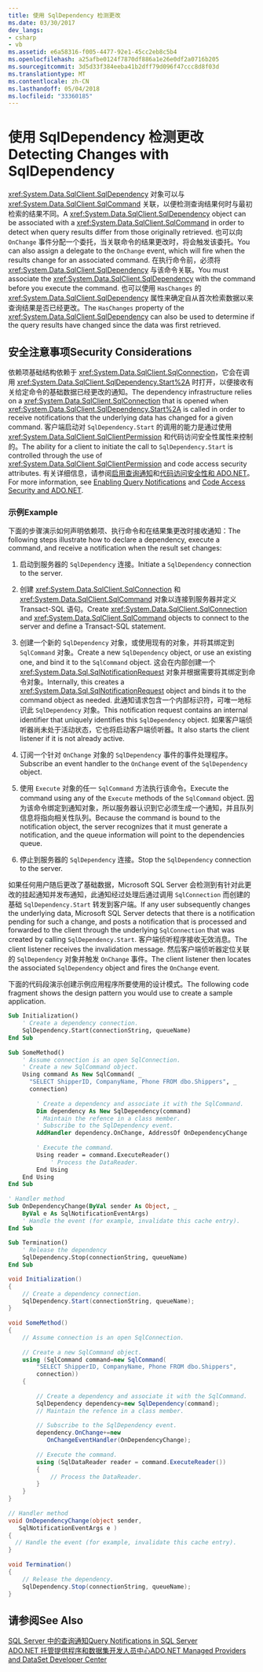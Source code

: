```yaml
---
title: 使用 SqlDependency 检测更改
ms.date: 03/30/2017
dev_langs:
- csharp
- vb
ms.assetid: e6a58316-f005-4477-92e1-45cc2eb8c5b4
ms.openlocfilehash: a25afbe0124f7870df886a1e26e0df2a0716b205
ms.sourcegitcommit: 3d5d33f384eeba41b2dff79d096f47ccc8d8f03d
ms.translationtype: MT
ms.contentlocale: zh-CN
ms.lasthandoff: 05/04/2018
ms.locfileid: "33360185"
---
```

# <a name="detecting-changes-with-sqldependency"></a><span data-ttu-id="8aa55-102">使用 SqlDependency 检测更改</span><span class="sxs-lookup"><span data-stu-id="8aa55-102">Detecting Changes with SqlDependency</span></span>
<span data-ttu-id="8aa55-103"><xref:System.Data.SqlClient.SqlDependency> 对象可以与 <xref:System.Data.SqlClient.SqlCommand> 关联，以便检测查询结果何时与最初检索的结果不同。</span><span class="sxs-lookup"><span data-stu-id="8aa55-103">A <xref:System.Data.SqlClient.SqlDependency> object can be associated with a <xref:System.Data.SqlClient.SqlCommand> in order to detect when query results differ from those originally retrieved.</span></span> <span data-ttu-id="8aa55-104">也可以向 `OnChange` 事件分配一个委托，当关联命令的结果更改时，将会触发该委托。</span><span class="sxs-lookup"><span data-stu-id="8aa55-104">You can also assign a delegate to the `OnChange` event, which will fire when the results change for an associated command.</span></span> <span data-ttu-id="8aa55-105">在执行命令前，必须将 <xref:System.Data.SqlClient.SqlDependency> 与该命令关联。</span><span class="sxs-lookup"><span data-stu-id="8aa55-105">You must associate the <xref:System.Data.SqlClient.SqlDependency> with the command before you execute the command.</span></span> <span data-ttu-id="8aa55-106">也可以使用 `HasChanges` 的 <xref:System.Data.SqlClient.SqlDependency> 属性来确定自从首次检索数据以来查询结果是否已经更改。</span><span class="sxs-lookup"><span data-stu-id="8aa55-106">The `HasChanges` property of the <xref:System.Data.SqlClient.SqlDependency> can also be used to determine if the query results have changed since the data was first retrieved.</span></span>  
  
## <a name="security-considerations"></a><span data-ttu-id="8aa55-107">安全注意事项</span><span class="sxs-lookup"><span data-stu-id="8aa55-107">Security Considerations</span></span>  
 <span data-ttu-id="8aa55-108">依赖项基础结构依赖于 <xref:System.Data.SqlClient.SqlConnection>，它会在调用 <xref:System.Data.SqlClient.SqlDependency.Start%2A> 时打开，以便接收有关给定命令的基础数据已经更改的通知。</span><span class="sxs-lookup"><span data-stu-id="8aa55-108">The dependency infrastructure relies on a <xref:System.Data.SqlClient.SqlConnection> that is opened when <xref:System.Data.SqlClient.SqlDependency.Start%2A> is called in order to receive notifications that the underlying data has changed for a given command.</span></span> <span data-ttu-id="8aa55-109">客户端启动对 `SqlDependency.Start` 的调用的能力是通过使用 <xref:System.Data.SqlClient.SqlClientPermission> 和代码访问安全性属性来控制的。</span><span class="sxs-lookup"><span data-stu-id="8aa55-109">The ability for a client to initiate the call to `SqlDependency.Start` is controlled through the use of <xref:System.Data.SqlClient.SqlClientPermission> and code access security attributes.</span></span> <span data-ttu-id="8aa55-110">有关详细信息，请参阅[启用查询通知](../../../../../docs/framework/data/adonet/sql/enabling-query-notifications.md)和[代码访问安全性和 ADO.NET](../../../../../docs/framework/data/adonet/code-access-security.md)。</span><span class="sxs-lookup"><span data-stu-id="8aa55-110">For more information, see [Enabling Query Notifications](../../../../../docs/framework/data/adonet/sql/enabling-query-notifications.md) and [Code Access Security and ADO.NET](../../../../../docs/framework/data/adonet/code-access-security.md).</span></span>  
  
### <a name="example"></a><span data-ttu-id="8aa55-111">示例</span><span class="sxs-lookup"><span data-stu-id="8aa55-111">Example</span></span>  
 <span data-ttu-id="8aa55-112">下面的步骤演示如何声明依赖项、执行命令和在结果集更改时接收通知：</span><span class="sxs-lookup"><span data-stu-id="8aa55-112">The following steps illustrate how to declare a dependency, execute a command, and receive a notification when the result set changes:</span></span>  
  
1.  <span data-ttu-id="8aa55-113">启动到服务器的 `SqlDependency` 连接。</span><span class="sxs-lookup"><span data-stu-id="8aa55-113">Initiate a `SqlDependency` connection to the server.</span></span>  
  
2.  <span data-ttu-id="8aa55-114">创建 <xref:System.Data.SqlClient.SqlConnection> 和 <xref:System.Data.SqlClient.SqlCommand> 对象以连接到服务器并定义 Transact-SQL 语句。</span><span class="sxs-lookup"><span data-stu-id="8aa55-114">Create <xref:System.Data.SqlClient.SqlConnection> and <xref:System.Data.SqlClient.SqlCommand> objects to connect to the server and define a Transact-SQL statement.</span></span>  
  
3.  <span data-ttu-id="8aa55-115">创建一个新的 `SqlDependency` 对象，或使用现有的对象，并将其绑定到 `SqlCommand` 对象。</span><span class="sxs-lookup"><span data-stu-id="8aa55-115">Create a new `SqlDependency` object, or use an existing one, and bind it to the `SqlCommand` object.</span></span> <span data-ttu-id="8aa55-116">这会在内部创建一个 <xref:System.Data.Sql.SqlNotificationRequest> 对象并根据需要将其绑定到命令对象。</span><span class="sxs-lookup"><span data-stu-id="8aa55-116">Internally, this creates a <xref:System.Data.Sql.SqlNotificationRequest> object and binds it to the command object as needed.</span></span> <span data-ttu-id="8aa55-117">此通知请求包含一个内部标识符，可唯一地标识此 `SqlDependency` 对象。</span><span class="sxs-lookup"><span data-stu-id="8aa55-117">This notification request contains an internal identifier that uniquely identifies this `SqlDependency` object.</span></span> <span data-ttu-id="8aa55-118">如果客户端侦听器尚未处于活动状态，它也将启动客户端侦听器。</span><span class="sxs-lookup"><span data-stu-id="8aa55-118">It also starts the client listener if it is not already active.</span></span>  
  
4.  <span data-ttu-id="8aa55-119">订阅一个针对 `OnChange` 对象的 `SqlDependency` 事件的事件处理程序。</span><span class="sxs-lookup"><span data-stu-id="8aa55-119">Subscribe an event handler to the `OnChange` event of the `SqlDependency` object.</span></span>  
  
5.  <span data-ttu-id="8aa55-120">使用 `Execute` 对象的任一 `SqlCommand` 方法执行该命令。</span><span class="sxs-lookup"><span data-stu-id="8aa55-120">Execute the command using any of the `Execute` methods of the `SqlCommand` object.</span></span> <span data-ttu-id="8aa55-121">因为该命令绑定到通知对象，所以服务器认识到它必须生成一个通知，并且队列信息将指向相关性队列。</span><span class="sxs-lookup"><span data-stu-id="8aa55-121">Because the command is bound to the notification object, the server recognizes that it must generate a notification, and the queue information will point to the dependencies queue.</span></span>  
  
6.  <span data-ttu-id="8aa55-122">停止到服务器的 `SqlDependency` 连接。</span><span class="sxs-lookup"><span data-stu-id="8aa55-122">Stop the `SqlDependency` connection to the server.</span></span>  
  
 <span data-ttu-id="8aa55-123">如果任何用户随后更改了基础数据，Microsoft SQL Server 会检测到有针对此更改的挂起通知并发布通知，此通知经过处理后通过调用 `SqlConnection` 而创建的基础 `SqlDependency.Start` 转发到客户端。</span><span class="sxs-lookup"><span data-stu-id="8aa55-123">If any user subsequently changes the underlying data, Microsoft SQL Server detects that there is a notification pending for such a change, and posts a notification that is processed and forwarded to the client through the underlying `SqlConnection` that was created by calling `SqlDependency.Start`.</span></span> <span data-ttu-id="8aa55-124">客户端侦听程序接收无效消息。</span><span class="sxs-lookup"><span data-stu-id="8aa55-124">The client listener receives the invalidation message.</span></span> <span data-ttu-id="8aa55-125">然后客户端侦听器定位关联的 `SqlDependency` 对象并触发 `OnChange` 事件。</span><span class="sxs-lookup"><span data-stu-id="8aa55-125">The client listener then locates the associated `SqlDependency` object and fires the `OnChange` event.</span></span>  
  
 <span data-ttu-id="8aa55-126">下面的代码段演示创建示例应用程序所要使用的设计模式。</span><span class="sxs-lookup"><span data-stu-id="8aa55-126">The following code fragment shows the design pattern you would use to create a sample application.</span></span>  
  
```vb  
Sub Initialization()  
    ' Create a dependency connection.  
    SqlDependency.Start(connectionString, queueName)  
End Sub  
  
Sub SomeMethod()   
    ' Assume connection is an open SqlConnection.  
    ' Create a new SqlCommand object.  
    Using command As New SqlCommand( _  
      "SELECT ShipperID, CompanyName, Phone FROM dbo.Shippers", _  
      connection)  
  
        ' Create a dependency and associate it with the SqlCommand.  
        Dim dependency As New SqlDependency(command)  
        ' Maintain the refence in a class member.  
        ' Subscribe to the SqlDependency event.  
        AddHandler dependency.OnChange, AddressOf OnDependencyChange  
  
        ' Execute the command.  
        Using reader = command.ExecuteReader()  
            ' Process the DataReader.  
        End Using  
    End Using  
End Sub   
  
' Handler method  
Sub OnDependencyChange(ByVal sender As Object, _  
    ByVal e As SqlNotificationEventArgs)   
    ' Handle the event (for example, invalidate this cache entry).  
End Sub  
  
Sub Termination()  
    ' Release the dependency  
    SqlDependency.Stop(connectionString, queueName)  
End Sub  
```  
  
```csharp  
void Initialization()  
{  
    // Create a dependency connection.  
    SqlDependency.Start(connectionString, queueName);  
}  
  
void SomeMethod()  
{  
    // Assume connection is an open SqlConnection.  
  
    // Create a new SqlCommand object.  
    using (SqlCommand command=new SqlCommand(  
        "SELECT ShipperID, CompanyName, Phone FROM dbo.Shippers",   
        connection))  
    {  
  
        // Create a dependency and associate it with the SqlCommand.  
        SqlDependency dependency=new SqlDependency(command);  
        // Maintain the refence in a class member.  
  
        // Subscribe to the SqlDependency event.  
        dependency.OnChange+=new  
           OnChangeEventHandler(OnDependencyChange);  
  
        // Execute the command.  
        using (SqlDataReader reader = command.ExecuteReader())  
        {  
            // Process the DataReader.  
        }  
    }  
}  
  
// Handler method  
void OnDependencyChange(object sender,   
   SqlNotificationEventArgs e )  
{  
  // Handle the event (for example, invalidate this cache entry).  
}  
  
void Termination()  
{  
    // Release the dependency.  
    SqlDependency.Stop(connectionString, queueName);  
}  
```  
  
## <a name="see-also"></a><span data-ttu-id="8aa55-127">请参阅</span><span class="sxs-lookup"><span data-stu-id="8aa55-127">See Also</span></span>  
 [<span data-ttu-id="8aa55-128">SQL Server 中的查询通知</span><span class="sxs-lookup"><span data-stu-id="8aa55-128">Query Notifications in SQL Server</span></span>](../../../../../docs/framework/data/adonet/sql/query-notifications-in-sql-server.md)  
 [<span data-ttu-id="8aa55-129">ADO.NET 托管提供程序和数据集开发人员中心</span><span class="sxs-lookup"><span data-stu-id="8aa55-129">ADO.NET Managed Providers and DataSet Developer Center</span></span>](http://go.microsoft.com/fwlink/?LinkId=217917)
